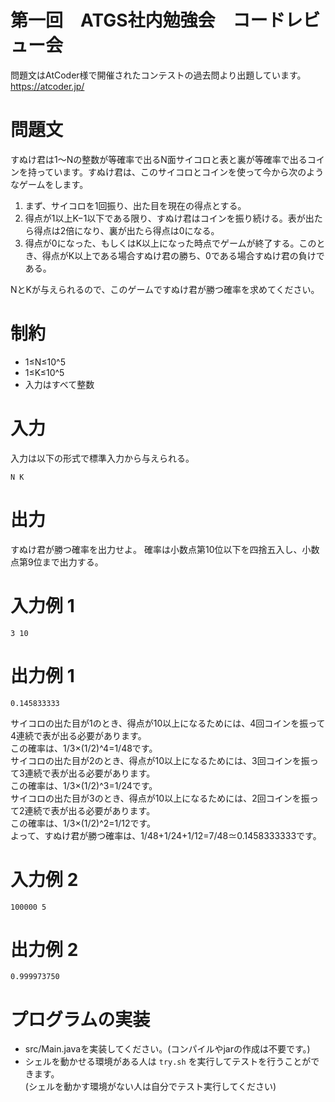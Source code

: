 # 第一回　ATGS社内勉強会　コードレビュー会
問題文はAtCoder様で開催されたコンテストの過去問より出題しています。  
https://atcoder.jp/

# 問題文
すぬけ君は1〜Nの整数が等確率で出るN面サイコロと表と裏が等確率で出るコインを持っています。すぬけ君は、このサイコロとコインを使って今から次のようなゲームをします。

1. まず、サイコロを1回振り、出た目を現在の得点とする。
2. 得点が1以上K−1以下である限り、すぬけ君はコインを振り続ける。表が出たら得点は2倍になり、裏が出たら得点は0になる。
3. 得点が0になった、もしくはK以上になった時点でゲームが終了する。このとき、得点がK以上である場合すぬけ君の勝ち、0である場合すぬけ君の負けである。

NとKが与えられるので、このゲームですぬけ君が勝つ確率を求めてください。

# 制約
- 1≤N≤10^5
- 1≤K≤10^5
- 入力はすべて整数

# 入力
入力は以下の形式で標準入力から与えられる。
```
N K
```

# 出力
すぬけ君が勝つ確率を出力せよ。
確率は小数点第10位以下を四捨五入し、小数点第9位まで出力する。

# 入力例 1 
```
3 10
```

# 出力例 1 
```
0.145833333
```
サイコロの出た目が1のとき、得点が10以上になるためには、4回コインを振って4連続で表が出る必要があります。  
この確率は、1/3×(1/2)^4=1/48です。  
サイコロの出た目が2のとき、得点が10以上になるためには、3回コインを振って3連続で表が出る必要があります。  
この確率は、1/3×(1/2)^3=1/24です。  
サイコロの出た目が3のとき、得点が10以上になるためには、2回コインを振って2連続で表が出る必要があります。  
この確率は、1/3×(1/2)^2=1/12です。  
よって、すぬけ君が勝つ確率は、1/48+1/24+1/12=7/48≃0.1458333333です。

# 入力例 2 
```
100000 5
```

# 出力例 2 
```
0.999973750
```

# プログラムの実装
- src/Main.javaを実装してください。(コンパイルやjarの作成は不要です。)
- シェルを動かせる環境がある人は `try.sh` を実行してテストを行うことができます。  
  (シェルを動かす環境がない人は自分でテスト実行してください)
  